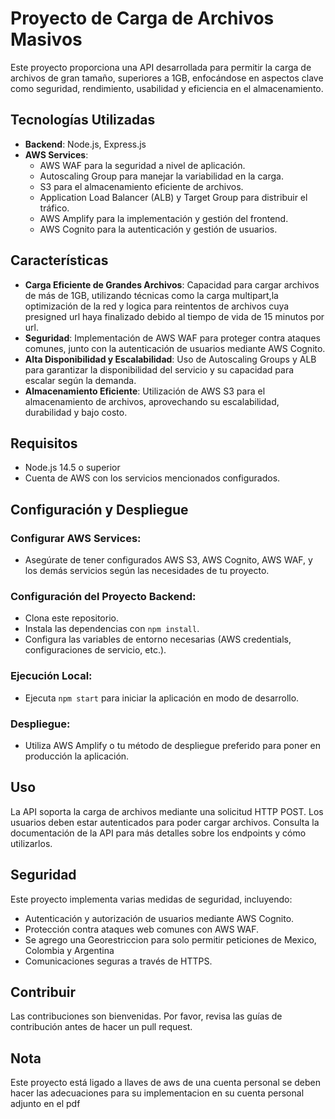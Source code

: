 # Proyecto de Carga de Archivos Masivos

Este proyecto proporciona una API desarrollada para permitir la carga de archivos de gran tamaño, superiores a 1GB, enfocándose en aspectos clave como seguridad, rendimiento, usabilidad y eficiencia en el almacenamiento.

## Tecnologías Utilizadas

- **Backend**: Node.js, Express.js
- **AWS Services**:
  - AWS WAF para la seguridad a nivel de aplicación.
  - Autoscaling Group para manejar la variabilidad en la carga.
  - S3 para el almacenamiento eficiente de archivos.
  - Application Load Balancer (ALB) y Target Group para distribuir el tráfico.
  - AWS Amplify para la implementación y gestión del frontend.
  - AWS Cognito para la autenticación y gestión de usuarios.

## Características

- **Carga Eficiente de Grandes Archivos**: Capacidad para cargar archivos de más de 1GB, utilizando técnicas como la carga multipart,la optimización de la red y logica para reintentos de archivos cuya presigned url haya finalizado debido al tiempo de vida de 15 minutos por url.
- **Seguridad**: Implementación de AWS WAF para proteger contra ataques comunes, junto con la autenticación de usuarios mediante AWS Cognito.
- **Alta Disponibilidad y Escalabilidad**: Uso de Autoscaling Groups y ALB para garantizar la disponibilidad del servicio y su capacidad para escalar según la demanda.
- **Almacenamiento Eficiente**: Utilización de AWS S3 para el almacenamiento de archivos, aprovechando su escalabilidad, durabilidad y bajo costo.

## Requisitos

- Node.js 14.5 o superior
- Cuenta de AWS con los servicios mencionados configurados.

## Configuración y Despliegue

### Configurar AWS Services:

- Asegúrate de tener configurados AWS S3, AWS Cognito, AWS WAF, y los demás servicios según las necesidades de tu proyecto.

### Configuración del Proyecto Backend:

- Clona este repositorio.
- Instala las dependencias con `npm install`.
- Configura las variables de entorno necesarias (AWS credentials, configuraciones de servicio, etc.).

### Ejecución Local:

- Ejecuta `npm start` para iniciar la aplicación en modo de desarrollo.

### Despliegue:

- Utiliza AWS Amplify o tu método de despliegue preferido para poner en producción la aplicación.

## Uso

La API soporta la carga de archivos mediante una solicitud HTTP POST. Los usuarios deben estar autenticados para poder cargar archivos. Consulta la documentación de la API para más detalles sobre los endpoints y cómo utilizarlos.

## Seguridad

Este proyecto implementa varias medidas de seguridad, incluyendo:

- Autenticación y autorización de usuarios mediante AWS Cognito.
- Protección contra ataques web comunes con AWS WAF.
- Se agrego una Georestriccion para solo permitir peticiones de Mexico, Colombia y Argentina 
- Comunicaciones seguras a través de HTTPS.

## Contribuir

Las contribuciones son bienvenidas. Por favor, revisa las guías de contribución antes de hacer un pull request.

## Nota

Este proyecto está ligado a llaves de aws de una cuenta personal se deben hacer las adecuaciones para su implementacion en su cuenta personal adjunto en el pdf
